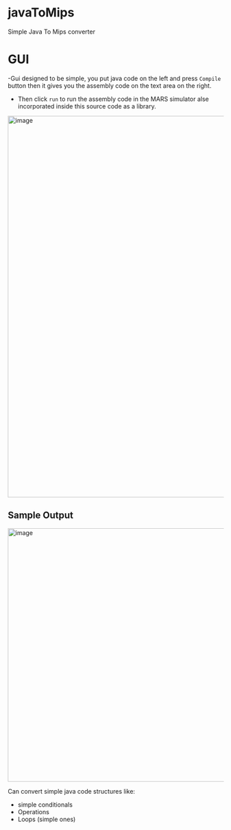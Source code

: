 # javaToMips
Simple Java To Mips converter

# GUI
-Gui designed to be simple, you put java code on the left and press <code>Compile</code> button then it gives you the assembly code on the text
area on the right.

- Then click <code>run</code> to run the assembly code in the MARS simulator alse incorporated inside this source code as a library.

<img width="890" alt="image" src="https://user-images.githubusercontent.com/109980176/228555449-5150e1fa-3b1d-4a6f-9062-5f6325fc5851.png">

## Sample Output
<img width="591" alt="image" src="https://user-images.githubusercontent.com/109980176/228556130-55427e94-c595-49ea-946f-fb5188f6c4dd.png">

Can convert simple java code structures like:
- simple conditionals
- Operations
- Loops (simple ones)

